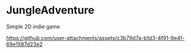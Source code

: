 # JungleAdventure
 Simple 2D indie game


https://github.com/user-attachments/assets/c3b79d7a-b1d3-4f91-9e4f-69e1587d23e2

